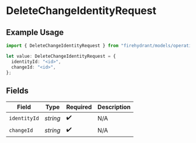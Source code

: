 # DeleteChangeIdentityRequest

## Example Usage

```typescript
import { DeleteChangeIdentityRequest } from "firehydrant/models/operations";

let value: DeleteChangeIdentityRequest = {
  identityId: "<id>",
  changeId: "<id>",
};
```

## Fields

| Field              | Type               | Required           | Description        |
| ------------------ | ------------------ | ------------------ | ------------------ |
| `identityId`       | *string*           | :heavy_check_mark: | N/A                |
| `changeId`         | *string*           | :heavy_check_mark: | N/A                |